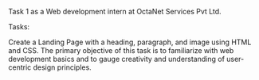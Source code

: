  Task 1 as a Web development intern at OctaNet Services Pvt Ltd.

Tasks:

Create a Landing Page with a heading, paragraph, and image using HTML and CSS. The primary objective of this task is to familiarize with web development basics and to gauge creativity and understanding of user-centric design principles.
